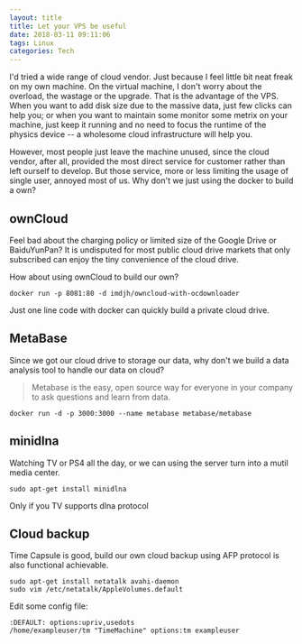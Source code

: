 ```yaml
---
layout: title
title: Let your VPS be useful
date: 2018-03-11 09:11:06
tags: Linux
categories: Tech
---
```


I'd tried a wide range of cloud vendor. Just because I feel little bit neat freak on my own machine. On the virtual machine, I don't worry about the overload, the wastage or the upgrade. That is the advantage of the VPS. When you want to add disk size due to the massive data, just few clicks can help you; or when you want to maintain some monitor some metrix on your machine, just keep it running and no need to focus the runtime of the physics device -- a wholesome cloud infrastructure will help you.

However, most people just leave the machine unused, since the cloud vendor, after all, provided the most direct service for customer rather than left ourself to develop. But those service, more or less limiting the usage of single user, annoyed most of us. Why don't we just using the docker to build a own?

## ownCloud
Feel bad about the charging policy or limited size of the Google Drive or BaiduYunPan? It is undisputed for most public cloud drive markets that only subscribed can enjoy the tiny convenience of the cloud drive. 

How about using ownCloud to build our own?

    docker run -p 8081:80 -d imdjh/owncloud-with-ocdownloader

Just one line code with docker can quickly build a private cloud drive.

## MetaBase
Since we got our cloud drive to storage our data, why don't we build a data analysis tool to handle our data on cloud?

> Metabase is the easy, open source way for everyone in your company to ask questions and learn from data.

    docker run -d -p 3000:3000 --name metabase metabase/metabase

## minidlna
Watching TV or PS4 all the day, or we can using the server turn into a mutil media center.

    sudo apt-get install minidlna

Only if you TV supports dlna protocol

## Cloud backup
Time Capsule is good, build our own cloud backup using AFP protocol is also functional achievable. 

    sudo apt-get install netatalk avahi-daemon
    sudo vim /etc/netatalk/AppleVolumes.default

Edit some config file:

    :DEFAULT: options:upriv,usedots
    /home/exampleuser/tm "TimeMachine" options:tm exampleuser


